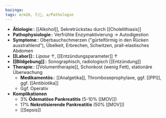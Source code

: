 ```yaml
---
bazinga: 
tags: m/m26, f/💩, a/Pathologie
---
```

- **Ätiologie**:: [[Alkohol]], Sekretrückstau durch [[Cholelithiasis]]
- **Pathophysiologie**:: Verfrühte Enzymaktivierung → Autodigestion
- **Symptome**:: Oberbauchschmerzen ("gürtelförmig in den Rücken ausstrahlend"), Übelkeit, Erbrechen, Schwitzen, prall-elastisches Abdomen
- **[[Labor]]**:: *Lipase* ↑, [[Entzündungsparameter]] ↑
- **[[Bildgebung]]**:: Sonographisch, radiologisch [[Entzündung]]
- **Therapie**:: [[Volumentherapie]], Schonkost (wenig Fett), stationäre Überwachung
    - **Medikamentös**:: [[Analgetika]], Thromboseprophylaxe, ggf. [[PPI]], ggf. [[Antibiotika]]
    - Ggf. Operativ
- **Komplikationen**
    - 3% **Ödematöse Pankreatitis** (5-10% [[MOV]])
    - 17% **Nekrotisierende Pankreatitis** (50% [[MOV]])
    - [[Sepsis]]